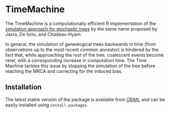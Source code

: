 TimeMachine
============

The TimeMachine is a computationally efficient R implementation of the
[simulation approach for stochastic trees][paper] by the same name proposed by
Jasra, De Iorio, and Chadeau-Hyam.

In general, the simulation of genealogical trees backwards in time (from
observations up to the most recent common ancestor) is hindered by the fact
that, while approaching the root of the tree, coalescent events become rarer,
with a corresponding increase in computation time.
The Time Machine tackles this issue by stopping the simulation of
the tree before reaching the MRCA and correcting for the induced bias.

Installation
------------
The latest stable version of the package is available from [CRAN][cran], and can
be easily installed using `install.packages`.


[paper]: http://dx.doi.org/10.1098/rspa.2010.0497
[cran]: http://cran.r-project.org/web/packages/TimeMachine/

